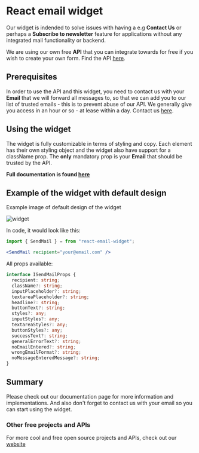 # React email widget

Our widget is indended to solve issues with having a e.g **Contact Us** or perhaps a **Subscribe to newsletter** feature for applications without any integrated mail functionality or backend.

We are using our own free **API** that you can integrate towards for free if you wish to create your own form. Find the API [here](https://algobook.info/docs/email-api).

## Prerequisites

In order to use the API and this widget, you need to contact us with your **Email** that we will forward all messages to, so that we can add you to our list of trusted emails - this is to prevent abuse of our API. We generally give you access in an hour or so - at lease within a day. Contact us [here](https://algobook.info/contact).

## Using the widget

The widget is fully customizable in terms of styling and copy. Each element has their own styling object and the widget also have support for a className prop. The **only** mandatory prop is your **Email** that should be trusted by the API.

**Full documentation is found [here](https://algobook.info/docs/email-widget)**

## Example of the widget with default design

Example image of default design of the widget

![widget](https://storage.googleapis.com/algobook/email-widget/Screenshot%202023-05-22%20at%2012.43.42.png)

In code, it would look like this:

```jsx
import { SendMail } = from "react-email-widget";

<SendMail recipient="your@email.com" />
```

All props available:

```ts
interface ISendMailProps {
  recipient: string;
  className?: string;
  inputPlaceholder?: string;
  textareaPlaceholder?: string;
  headline?: string;
  buttonText?: string;
  styles?: any;
  inputStyles?: any;
  textareaStyles?: any;
  buttonStyles?: any;
  successText?: string;
  generalErrorText?: string;
  noEmailEntered?: string;
  wrongEmailFormat?: string;
  noMessageEnteredMessage?: string;
}
```

## Summary

Please check out our documentation page for more information and implementations. And also don't forget to contact us with your email so you can start using the widget.

### Other free projects and APIs

For more cool and free open source projects and APIs, check out our [website](https://algobook.info/opensource)
